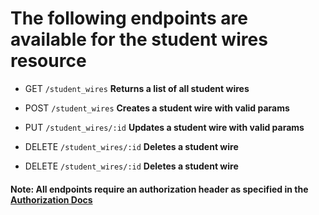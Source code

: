 
# The following endpoints are available for the student wires resource
- GET `/student_wires`
**Returns a list of all student wires**

- POST `/student_wires`
**Creates a student wire with valid params**

- PUT `/student_wires/:id`
**Updates a student wire with valid params**

- DELETE `/student_wires/:id`
**Deletes a student wire**

- DELETE `/student_wires/:id`
**Deletes a student wire**

#### Note: All endpoints require an authorization header as specified in the [Authorization Docs](../auth/authorization.md)
